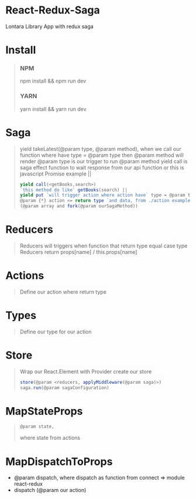 # React-Redux-Saga
Lontara Library App with redux saga

# Install
> ### NPM
> npm install && npm run dev
> ### YARN
> yarn install && yarn run dev

# Saga
> yield takeLatest(@param type, @param method), when we call our   function where have type = @param type then @param method will render
> @param type is our trigger to run @param method
> yield call is saga effect function to wait response from our api     function or this is javascript Promise
> example || 
>```javascript 
> yield call(<getBooks,search>)
>`this method do like` getBooks(search) ||
> yield put `will trigger action where action have` type = @param type
> @param {*} action <= return type `and data, from ./action example =>`  fetchApi(data) return {type,data}yield all 
>(@param array and fork(@param ourSagaMethod))
 
# Reducers
> Reducers will triggers when function that return type equal case type
> Reducers return props[name] / this.props[name]
 
# Actions
> Define our action where return type

# Types
> Define our type for our action

# Store
> Wrap our React.Element with Provider
> create our store
> ```javascript 
> store(@param <reducers, applyMiddleware(@param saga)>)
> saga.run(@param sagaConfiguration)
> ```
 
# MapStateProps
> ```javascript
> @param state, 
> ```
> where state from actions
# MapDispatchToProps
* @param dispatch, where dispatch as function from connect => module react-redux
* dispatch (@param our action)
